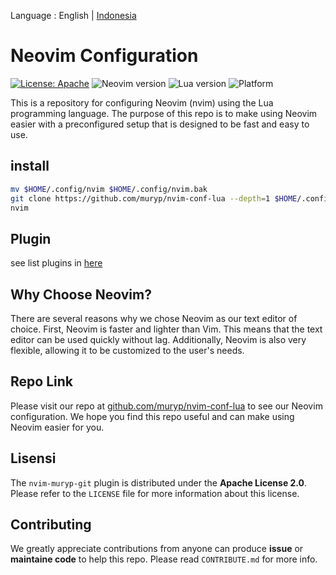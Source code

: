 Language : English | [Indonesia](./README-ID.md)
# Neovim Configuration

[![License: Apache](https://img.shields.io/badge/License-Apache-blue.svg)](https://opensource.org/licenses/Apache-2.0)
![Neovim version](https://img.shields.io/badge/Neovim-0.5.x-green.svg)
![Lua version](https://img.shields.io/badge/Lua-5.4-yellow.svg)
![Platform](https://img.shields.io/badge/Platform-Linux%20%7C%20MacOS%20%7C%20Windows-lightgrey.svg)

This is a repository for configuring Neovim (nvim) using the Lua programming language. The purpose of this repo is to make using Neovim easier with a preconfigured setup that is designed to be fast and easy to use.

## install
```bash
mv $HOME/.config/nvim $HOME/.config/nvim.bak
git clone https://github.com/muryp/nvim-conf-lua --depth=1 $HOME/.config/nvim
nvim
```

## Plugin
see list plugins in [here](./PLUGINS.md)

## Why Choose Neovim?

There are several reasons why we chose Neovim as our text editor of choice. First, Neovim is faster and lighter than Vim. This means that the text editor can be used quickly without lag. Additionally, Neovim is also very flexible, allowing it to be customized to the user's needs.

## Repo Link

Please visit our repo at [github.com/muryp/nvim-conf-lua](https://github.com/muryp/nvim-conf-lua) to see our Neovim configuration. We hope you find this repo useful and can make using Neovim easier for you.

## Lisensi
The `nvim-muryp-git` plugin is distributed under the **Apache License 2.0**. Please refer to the `LICENSE` file for more information about this license.

## Contributing
We greatly appreciate contributions from anyone can produce **issue** or **maintaine code** to help this repo. Please read `CONTRIBUTE.md` for more info.